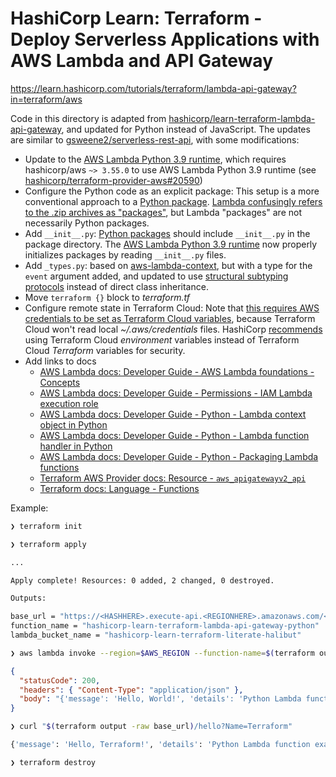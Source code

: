 # HashiCorp Learn: Terraform - Deploy Serverless Applications with AWS Lambda and API Gateway

https://learn.hashicorp.com/tutorials/terraform/lambda-api-gateway?in=terraform/aws

Code in this directory is adapted from [hashicorp/learn-terraform-lambda-api-gateway](https://github.com/hashicorp/learn-terraform-lambda-api-gateway), and updated for Python instead of JavaScript. The updates are similar to [gsweene2/serverless-rest-api](https://github.com/gsweene2/serverless-rest-api), with some modifications:

- Update to the [AWS Lambda Python 3.9 runtime](https://aws.amazon.com/blogs/compute/python-3-9-runtime-now-available-in-aws-lambda/), which requires hashicorp/aws `~> 3.55.0` to use AWS Lambda Python 3.9 runtime (see [hashicorp/terraform-provider-aws#20590](https://github.com/hashicorp/terraform-provider-aws/issues/20590))
- Configure the Python code as an explicit package: This setup is a more conventional approach to a [Python package](https://docs.python.org/3/tutorial/modules.html#packages). [Lambda confusingly refers to the .zip archives as "packages"](https://docs.aws.amazon.com/lambda/latest/dg/python-package.html), but Lambda "packages" are not necessarily Python packages.
- Add `__init__.py`: [Python packages](https://docs.python.org/3/tutorial/modules.html) should include `__init__.py` in the package directory. The [AWS Lambda Python 3.9 runtime](https://aws.amazon.com/blogs/compute/python-3-9-runtime-now-available-in-aws-lambda/) now properly initializes packages by reading `__init__.py` files.
- Add `_types.py`: based on [aws-lambda-context](https://pypi.org/project/aws-lambda-context/), but with a type for the `event` argument added, and updated to use [structural subtyping protocols](https://mypy.readthedocs.io/en/stable/protocols.html) instead of direct class inheritance.
- Move `terraform {}` block to _terraform.tf_
- Configure remote state in Terraform Cloud: Note that [this requires AWS credentials to be set as Terraform Cloud variables](https://support.hashicorp.com/hc/en-us/articles/4407141049491), because Terraform Cloud won't read local _~/.aws/credentials_ files. HashiCorp [recommends](https://www.terraform.io/docs/cloud/workspaces/variables.html#sensitive-values) using Terraform Cloud _environment_ variables instead of Terraform Cloud _Terraform_ variables for security.
- Add links to docs
  - [AWS Lambda docs: Developer Guide - AWS Lambda foundations - Concepts](https://docs.aws.amazon.com/lambda/latest/dg/gettingstarted-concepts.html)
  - [AWS Lambda docs: Developer Guide - Permissions - IAM Lambda execution role](https://docs.aws.amazon.com/lambda/latest/dg/lambda-intro-execution-role.html)
  - [AWS Lambda docs: Developer Guide - Python - Lambda context object in Python](https://docs.aws.amazon.com/lambda/latest/dg/python-context.html)
  - [AWS Lambda docs: Developer Guide - Python - Lambda function handler in Python](https://docs.aws.amazon.com/lambda/latest/dg/python-handler.html)
  - [AWS Lambda docs: Developer Guide - Python - Packaging Lambda functions](https://docs.aws.amazon.com/lambda/latest/dg/python-package.html)
  - [Terraform AWS Provider docs: Resource - `aws_apigatewayv2_api`](https://registry.terraform.io/providers/hashicorp/aws/latest/docs/resources/apigatewayv2_api)
  - [Terraform docs: Language - Functions](https://www.terraform.io/docs/language/functions/index.html)

Example:

```sh
❯ terraform init

❯ terraform apply

...

Apply complete! Resources: 0 added, 2 changed, 0 destroyed.

Outputs:

base_url = "https://<HASHHERE>.execute-api.<REGIONHERE>.amazonaws.com/<API_GATEWAY_STAGE_NAME>"
function_name = "hashicorp-learn-terraform-lambda-api-gateway-python"
lambda_bucket_name = "hashicorp-learn-terraform-literate-halibut"
```

```sh
❯ aws lambda invoke --region=$AWS_REGION --function-name=$(terraform output -raw function_name) response.json
```

```json
{
  "statusCode": 200,
  "headers": { "Content-Type": "application/json" },
  "body": "{'message': 'Hello, World!', 'details': 'Python Lambda function example'}"
}
```

```sh
❯ curl "$(terraform output -raw base_url)/hello?Name=Terraform"

{'message': 'Hello, Terraform!', 'details': 'Python Lambda function example'}
```

```sh
❯ terraform destroy
```
